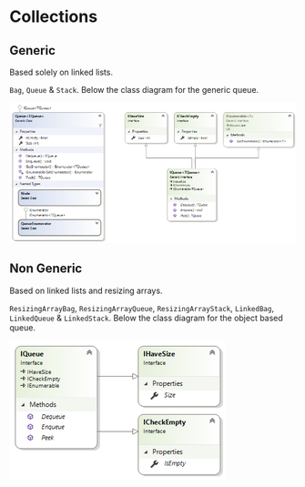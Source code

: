 # Collections

## Generic
Based solely on linked lists.

`Bag`, `Queue` & `Stack`. Below the class diagram for the generic queue.

![](IQueue{T}.png)

## Non Generic
Based on linked lists and resizing arrays.

`ResizingArrayBag`, `ResizingArrayQueue`, `ResizingArrayStack`, `LinkedBag`, `LinkedQueue` & `LinkedStack`. 
Below the class diagram for the object based queue.

![](IQueue.png)

        
      
      

               
             
             